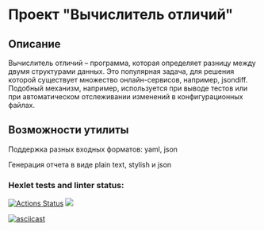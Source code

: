 # Проект "Вычислитель отличий" 


## Описание
Вычислитель отличий – программа, которая определяет разницу между двумя структурами данных. Это популярная задача, для решения которой существует множество онлайн-сервисов, например, jsondiff. Подобный механизм, например, используется при выводе тестов или при автоматическом отслеживании изменений в конфигурационных файлах.

## Возможности утилиты
Поддержка разных входных форматов: yaml, json

Генерация отчета в виде plain text, stylish и json




### Hexlet tests and linter status:
[![Actions Status](https://github.com/NevermoreKatana/python-project-50/workflows/hexlet-check/badge.svg)](https://github.com/NevermoreKatana/python-project-50/actions) <a href="https://codeclimate.com/github/NevermoreKatana/python-project-50/maintainability"><img src="https://api.codeclimate.com/v1/badges/dab58b38c4e5848d84b2/maintainability" /></a>

[![asciicast](https://asciinema.org/a/DWVtWVXc96utrDKMabUw4YTK9.svg)](https://asciinema.org/a/DWVtWVXc96utrDKMabUw4YTK9)

